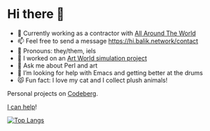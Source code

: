 # Hi there 👋

- 🌱 Currently working as a contractor with [All Around The World](https://allaroundtheworld.fr/) 
- 📫 Feel free to send a message https://hi.balik.network/contact
- 🤔 Pronouns: they/them, iels
- 🔭 I worked on an [Art World simulation project](https://metacpan.org/pod/Art::World) 
- 💬 Ask me about Perl and art 
- 🐄 I’m looking for help with Emacs and getting better at the drums
- 😾 Fun fact: I love my cat and I collect plush animals!

Personal projects on [Codeberg](https://codeberg.org/smonff).

<!-- - 👯 I’m looking for a job, [get my CV](https://hi.balik.network/fr/cv_sebastien_feugere_2020-06-12.pdf) -->

[I can help](https://youtu.be/It3MISMvR2I)!

<!-- **smonff/smonff** is a ✨ _special_ ✨ repository because its `README.md` (this file) appears on your GitHub profile. -->

[![Top Langs](https://github-readme-stats.vercel.app/api/top-langs/?username=smonff&layout=compact)](https://github.com/anuraghazra/github-readme-stats)

<!-- https://github.com/anuraghazra/github-readme-stats -->
<!-- [![Les Stats GitHub de smonff](https://github-readme-stats.vercel.app/api?username=smonff&count_private=true&show_icons=true&theme=buefy)](https://github.com/anuraghazra/github-readme-stats) -->
